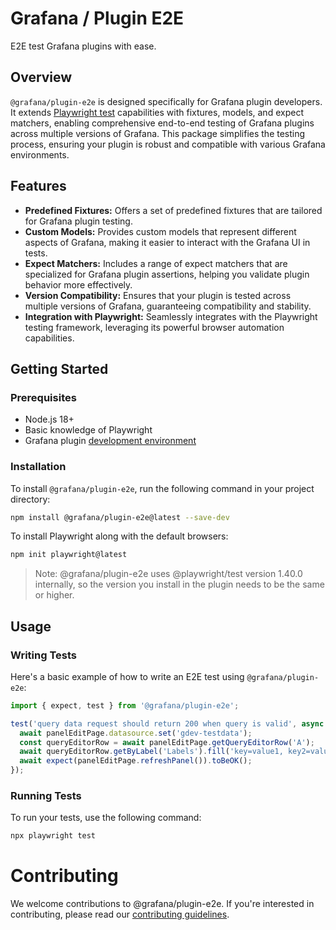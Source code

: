 # Grafana / Plugin E2E

E2E test Grafana plugins with ease.

## Overview

`@grafana/plugin-e2e` is designed specifically for Grafana plugin developers. It extends [Playwright test](https://github.com/microsoft/playwright/) capabilities with fixtures, models, and expect matchers, enabling comprehensive end-to-end testing of Grafana plugins across multiple versions of Grafana. This package simplifies the testing process, ensuring your plugin is robust and compatible with various Grafana environments.

## Features

- **Predefined Fixtures:** Offers a set of predefined fixtures that are tailored for Grafana plugin testing.
- **Custom Models:** Provides custom models that represent different aspects of Grafana, making it easier to interact with the Grafana UI in tests.
- **Expect Matchers:** Includes a range of expect matchers that are specialized for Grafana plugin assertions, helping you validate plugin behavior more effectively.
- **Version Compatibility:** Ensures that your plugin is tested across multiple versions of Grafana, guaranteeing compatibility and stability.
- **Integration with Playwright:** Seamlessly integrates with the Playwright testing framework, leveraging its powerful browser automation capabilities.

## Getting Started

### Prerequisites

- Node.js 18+
- Basic knowledge of Playwright
- Grafana plugin [development environment](https://grafana.com/developers/plugin-tools/get-started/set-up-development-environment)

### Installation

To install `@grafana/plugin-e2e`, run the following command in your project directory:

```bash
npm install @grafana/plugin-e2e@latest --save-dev
```

To install Playwright along with the default browsers:

```bash
npm init playwright@latest
```

> Note: @grafana/plugin-e2e uses @playwright/test version 1.40.0 internally, so the version you install in the plugin needs to be the same or higher.

## Usage

### Writing Tests

Here's a basic example of how to write an E2E test using `@grafana/plugin-e2e`:

```typescript
import { expect, test } from '@grafana/plugin-e2e';

test('query data request should return 200 when query is valid', async ({ panelEditPage }) => {
  await panelEditPage.datasource.set('gdev-testdata');
  const queryEditorRow = await panelEditPage.getQueryEditorRow('A');
  await queryEditorRow.getByLabel('Labels').fill('key=value1, key2=value3');
  await expect(panelEditPage.refreshPanel()).toBeOK();
});
```

### Running Tests

To run your tests, use the following command:

```bash
npx playwright test
```

# Contributing

We welcome contributions to @grafana/plugin-e2e. If you're interested in contributing, please read our [contributing guidelines](./CONTRIBUTING.md).
